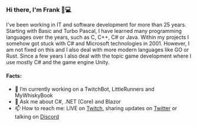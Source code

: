 ### Hi there, I'm Frank 👋:computer:
I've been working in IT and software development for more than 25 years. Starting with Basic and Turbo Pascal, I have learned many programming languages over the years, such as C, C++, C# or Java. Within my projects I somehow got stuck with C# and Microsoft technologies in 2001. However, I am not fixed on this and I also deal with more modern languages like GO or Rust. Since a few years I also deal with the topic game development where I use mostly C# and the game engine Unity.

#### Facts:
- 🔭 I’m currently working on a TwitchBot, LittleRunners and MyWhiskyBook
- 💬 Ask me about C#, .NET (Core) and Blazor
- 📫 How to reach me: LIVE on [Twitch](https://twitch.tv/jeanvaljean80), sharing updates on [Twitter](https://twitter.com/jeanvaljean80) or talking on [Discord](https://discord.gg/aH6UBhz)
